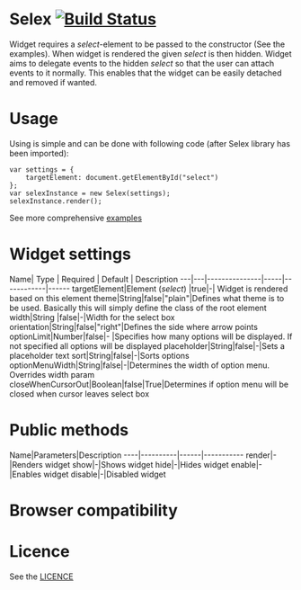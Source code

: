 Selex [![Build Status](https://travis-ci.org/janikoskela/Selex.svg?branch=master)](https://travis-ci.org/janikoskela/Selex)
===============
Widget requires a <i>select</i>-element to be passed to the constructor (See the examples). When widget is rendered the given <i>select</i> is then hidden. Widget aims to delegate events to the hidden <i>select</i> so that the user can attach events to it normally. This enables that the widget can be easily detached and removed if wanted.

Usage
==============
Using is simple and can be done with following code (after Selex library has been imported):

	var settings = {
		targetElement: document.getElementById("select")
	};
	var selexInstance = new Selex(settings);
	selexInstance.render();
	
See more comprehensive <a href="https://github.com/janikoskela/Selex/tree/master/examples">examples</a>

Widget settings
===============
Name| Type | Required | Default | Description
---|---|---------------|-----|------------|------
targetElement|Element (<i>select</i>) |true|-| Widget is rendered based on this element
theme|String|false|"plain"|Defines what theme is to be used. Basically this will simply define the class of the root element
width|String |false|-|Width for the select box
orientation|String|false|"right"|Defines the side where arrow points
optionLimit|Number|false|- |Specifies how many options will be displayed. If not specified all options will be displayed
placeholder|String|false|-|Sets a placeholder text
sort|String|false|-|Sorts options
optionMenuWidth|String|false|-|Determines the width of option menu. Overrides width param
closeWhenCursorOut|Boolean|false|True|Determines if option menu will be closed when cursor leaves select box

Public methods
===============
Name|Parameters|Description
----|----------|------|-----------
render|-|Renders widget
show|-|Shows widget
hide|-|Hides widget
enable|-|Enables widget
disable|-|Disabled widget

Browser compatibility
==============

Licence
=============
See the <a href="https://github.com/janikoskela/SimpleSelectBox/blob/master/LICENSE">LICENCE</a>

